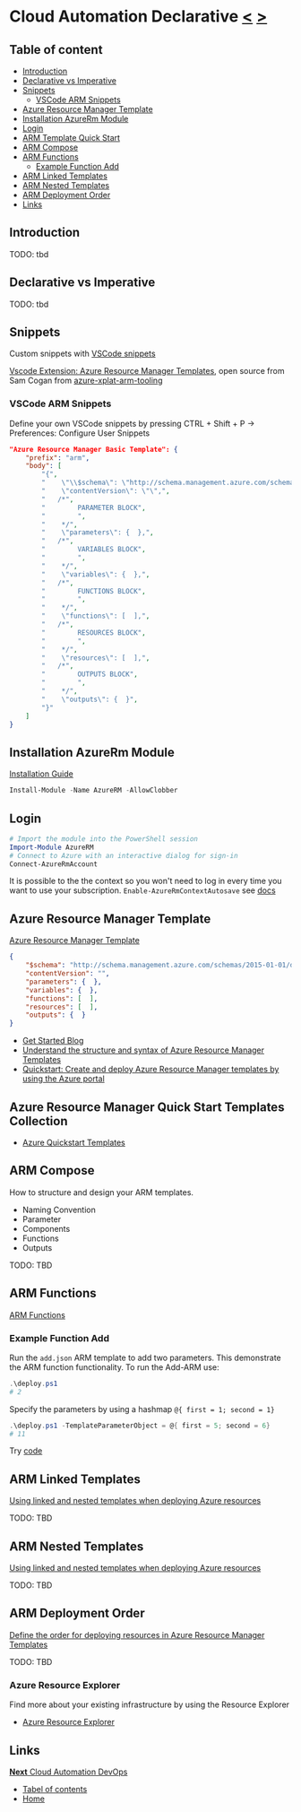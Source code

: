 # Cloud Automation Declarative [<](05_Cloud_Automation_Software_Testing.md) [>](07_Cloud_Automation_DevOps.md)

## Table of content

- [Introduction](#introduction)
- [Declarative vs Imperative](#declarative-vs-imperative)
- [Snippets](#snippets)
  - [VSCode ARM Snippets](#vscode-arm-snippets)
- [Azure Resource Manager Template](#azure-resource-manager-template)
- [Installation AzureRm Module](#installation-azurerm-module)
- [Login](#login)
- [ARM Template Quick Start](#arm-template-quick-start)
- [ARM Compose](#arm-compose)
- [ARM Functions](#arm-functions)
  - [Example Function Add](#example-function-add)
- [ARM Linked Templates](#arm-linked-templates)
- [ARM Nested Templates](#arm-nested-templates)
- [ARM Deployment Order](#arm-deployment-order)
- [Links](#links)

## Introduction

TODO: tbd

## Declarative vs Imperative

TODO: tbd

## Snippets

Custom snippets with [VSCode snippets](https://code.visualstudio.com/docs/editor/userdefinedsnippets)

[Vscode Extension: Azure Resource Manager Templates](https://marketplace.visualstudio.com/items?itemName=samcogan.arm-snippets), open source from Sam Cogan from [azure-xplat-arm-tooling](https://github.com/Azure/azure-xplat-arm-tooling)

### VSCode ARM Snippets

Define your own VSCode snippets by pressing CTRL + Shift + P -> Preferences: Configure User Snippets

```JSON
"Azure Resource Manager Basic Template": {
    "prefix": "arm",
    "body": [
        "{",
        "    \"\\$schema\": \"http://schema.management.azure.com/schemas/2015-01-01/deploymentTemplate.json#\",",
        "    \"contentVersion\": \"\",",
        "	/*",
        "        PARAMETER BLOCK",
        "        ",
        "    */",
        "    \"parameters\": {  },",
        "	/*",
        "        VARIABLES BLOCK",
        "        ",
        "    */",
        "    \"variables\": {  },",
        "	/*",
        "        FUNCTIONS BLOCK",
        "        ",
        "    */",
        "    \"functions\": [  ],",
        "	/*",
        "        RESOURCES BLOCK",
        "        ",
        "    */",
        "    \"resources\": [  ],",
        "	/*",
        "        OUTPUTS BLOCK",
        "        ",
        "    */",
        "    \"outputs\": {  }",
        "}"
    ]
}
```

## Installation AzureRm Module

[Installation Guide](https://docs.microsoft.com/en-us/powershell/azure/install-azurerm-ps?view=azurermps-6.10.0)

```PowerShell
Install-Module -Name AzureRM -AllowClobber
```


## Login

```PowerShell
# Import the module into the PowerShell session
Import-Module AzureRM
# Connect to Azure with an interactive dialog for sign-in
Connect-AzureRmAccount
```

It is possible to the the context so you won't need to log in every time you want to use your subscription.
`Enable-AzureRmContextAutosave` see [docs](https://docs.microsoft.com/en-us/powershell/module/azurerm.profile/enable-azurermcontextautosave?view=azurermps-6.10.0)

## Azure Resource Manager Template

[Azure Resource Manager Template](https://docs.microsoft.com/en-us/azure/azure-resource-manager/resource-group-authoring-templates)

```JSON
{
    "$schema": "http://schema.management.azure.com/schemas/2015-01-01/deploymentTemplate.json#",
    "contentVersion": "",
    "parameters": {  },
    "variables": {  },
    "functions": [  ],
    "resources": [  ],
    "outputs": {  }
}
```


- [Get Started Blog](https://blogs.msdn.microsoft.com/azuredev/2017/05/06/iac-on-azure-how-to-get-started-with-arm-template/)
- [Understand the structure and syntax of Azure Resource Manager Templates](https://docs.microsoft.com/en-us/azure/azure-resource-manager/resource-group-authoring-templates)
- [Quickstart: Create and deploy Azure Resource Manager templates by using the Azure portal](https://docs.microsoft.com/en-us/azure/azure-resource-manager/resource-manager-quickstart-create-templates-use-the-portal)

## Azure Resource Manager Quick Start Templates Collection

- [Azure Quickstart Templates](https://azure.microsoft.com/en-us/resources/templates/)

## ARM Compose

How to structure and design your ARM templates.

- Naming Convention
- Parameter
- Components
- Functions
- Outputs


TODO: TBD

## ARM Functions

[ARM Functions](https://github.com/Azure/azure-docs-json-samples/tree/master/azure-resource-manager/functions)

### Example Function Add

Run the `add.json` ARM template to add two parameters. This demonstrate the ARM function functionality. To run the Add-ARM use:

```PowerShell
.\deploy.ps1
# 2
```

Specify the parameters by using a hashmap `@{ first = 1; second = 1}`

```PowerShell
.\deploy.ps1 -TemplateParameterObject = @{ first = 5; second = 6}
# 11
```

Try [code](Code/ARM/deploy.ps1)

## ARM Linked Templates

[Using linked and nested templates when deploying Azure resources](https://docs.microsoft.com/en-us/azure/azure-resource-manager/resource-group-linked-templates)

TODO: TBD

## ARM Nested Templates

[Using linked and nested templates when deploying Azure resources](https://docs.microsoft.com/en-us/azure/azure-resource-manager/resource-group-linked-templates)

TODO: TBD

## ARM Deployment Order

 [Define the order for deploying resources in Azure Resource Manager Templates](https://docs.microsoft.com/en-us/azure/azure-resource-manager/resource-group-define-dependencies)

TODO: TBD

### Azure Resource Explorer

Find more about your existing infrastructure by using the Resource Explorer

- [Azure Resource Explorer](https://resources.azure.com/)


## Links

[**Next** Cloud Automation DevOps](07_Cloud_Automation_DevOps.md)

- [Tabel of contents](README.md)
- [Home](../README.md)